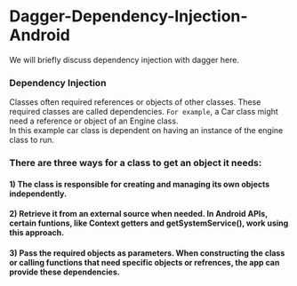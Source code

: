 # Dagger-Dependency-Injection-Android
We will briefly discuss dependency injection with dagger here.
### Dependency Injection
Classes often required references or objects of other classes. These required classes are called dependencies. `For example`, a Car class might need a reference or object of an Engine class.  
In this example car class is dependent on having an instance of the engine class to run.
### There are three ways for a class to get an object it needs:  
#### 1) The class is responsible for creating and managing its own objects independently.
#### 2) Retrieve it from an external source when needed. In Android APIs, certain funtions, like Context getters and getSystemService(), work using this approach.
#### 3) Pass the required objects as parameters. When constructing the class or calling functions that need specific objects or refrences, the app can provide these dependencies.
